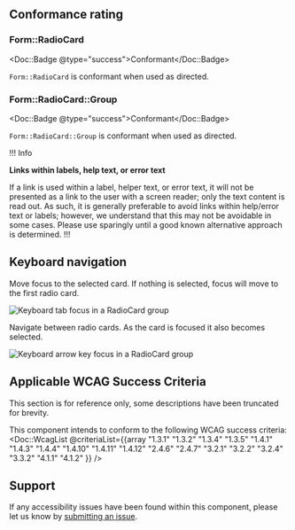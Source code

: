 ## Conformance rating

### Form::RadioCard

<Doc::Badge @type="success">Conformant</Doc::Badge>

`Form::RadioCard` is conformant when used as directed.

### Form::RadioCard::Group

<Doc::Badge @type="success">Conformant</Doc::Badge>

`Form::RadioCard::Group` is conformant when used as directed.

!!! Info

**Links within labels, help text, or error text**

If a link is used within a label, helper text, or error text, it will not be presented as a link to the user with a screen reader; only the text content is read out. As such, it is generally preferable to avoid links within help/error text or labels; however, we understand that this may not be avoidable in some cases. Please use sparingly until a good known alternative approach is determined.
!!!

## Keyboard navigation

Move focus to the selected card. If nothing is selected, focus will move to the first radio card.

![Keyboard tab focus in a RadioCard group](/assets/components/form/radio-card/radio_card-accessibility-keyboard_tab.png)

Navigate between radio cards. As the card is focused it also becomes selected.

![Keyboard arrow key focus in a RadioCard group](/assets/components/form/radio-card/radio_card-accessibility-keyboard_arrows.png)

## Applicable WCAG Success Criteria

This section is for reference only, some descriptions have been truncated for brevity.

This component intends to conform to the following WCAG success criteria:
<Doc::WcagList @criteriaList={{array "1.3.1" "1.3.2" "1.3.4" "1.3.5" "1.4.1" "1.4.3" "1.4.4" "1.4.10" "1.4.11" "1.4.12" "2.4.6" "2.4.7" "3.2.1" "3.2.2" "3.2.4" "3.3.2" "4.1.1" "4.1.2" }} />

## Support

If any accessibility issues have been found within this component, please let us know by [submitting an issue](https://github.com/hashicorp/design-system/issues/new/choose).
